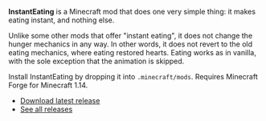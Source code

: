 **InstantEating** is a Minecraft mod that does one very simple thing: it makes eating instant, and nothing else.

Unlike some other mods that offer "instant eating", it does not change the hunger mechanics in any way. In other words, it does not revert to the old eating mechanics, where eating restored hearts. Eating works as in vanilla, with the sole exception that the animation is skipped.

Install InstantEating by dropping it into `.minecraft/mods`. Requires Minecraft Forge for Minecraft 1.14.

* [Download latest release][lat]
* [See all releases][all]

[lat]: https://github.com/jocap/instanteating/releases/latest
[all]: https://github.com/jocap/instanteating/releases